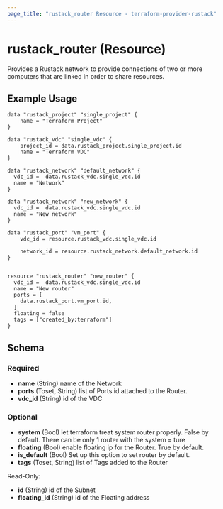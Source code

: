 ```yaml
---
page_title: "rustack_router Resource - terraform-provider-rustack"
---
```

# rustack_router (Resource)

Provides a Rustack network to provide connections of two or more computers that are linked in order to share resources.

## Example Usage

```hcl
data "rustack_project" "single_project" {
    name = "Terraform Project"
}

data "rustack_vdc" "single_vdc" {
    project_id = data.rustack_project.single_project.id
    name = "Terraform VDC"
}

data "rustack_network" "default_network" {
  vdc_id =  data.rustack_vdc.single_vdc.id
  name = "Network"
}

data "rustack_network" "new_network" {
  vdc_id =  data.rustack_vdc.single_vdc.id
  name = "New network"
}

data "rustack_port" "vm_port" {
    vdc_id = resource.rustack_vdc.single_vdc.id

    network_id = resource.rustack_network.default_network.id
}


resource "rustack_router" "new_router" {
  vdc_id =  data.rustack_vdc.single_vdc.id
  name = "New router"
  ports = [
    data.rustack_port.vm_port.id,
  ]
  floating = false
  tags = ["created_by:terraform"]
}

```

## Schema

### Required

- **name** (String) name of the Network
- **ports** (Toset, String) list of Ports id attached to the Router.
- **vdc_id** (String) id of the VDC

### Optional

- **system** (Bool) let terraform treat system router properly. False by default. There can be only 1 router with the system = ture
- **floating** (Bool) enable floating ip for the Router. True by default.
- **is_default** (Bool) Set up this option to set router by default.
- **tags** (Toset, String) list of Tags added to the Router

Read-Only:

- **id** (String) id of the Subnet
- **floating_id** (String) id of the Floating address
